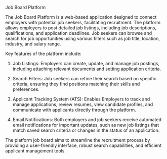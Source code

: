 Job Board Platform

The Job Board Platform is a web-based application designed to connect employers 
with potential job seekers, facilitating recruitment. The platform allows 
employers to post detailed job listings, including job descriptions, qualifications, and 
application deadlines. Job seekers can browse and search for job
opportunities using various filters such as job title, location, industry, and salary 
range. 

Key features of the platform include: 
1. Job Listings: Employers can create, update, and manage job postings, 
including attaching relevant documents and setting application criteria. 

2. Search Filters: Job seekers can refine their search based on specific
criteria, ensuring they find positions matching their skills and preferences.

3. Applicant Tracking System (ATS): Enables Employers to track and manage 
applications, review resumes, view candidate profiles, and communicate with 
applicants directly through the platform.

4. Email Notifications: Both employers and job seekers receive automated 
email notifications for important updates, such as new job listings that match 
saved search criteria or changes in the status of an application.

The platform job board aims to streamline the recruitment process by providing a 
user-friendly interface, robust search capabilities, and efficient applicant 
management tools. 
